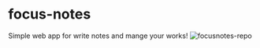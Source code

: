 # focus-notes
Simple web app for write notes and mange your works!
![focusnotes-repo](https://user-images.githubusercontent.com/92691902/176370540-9b961db4-5256-4e61-84f5-d47a5d888d2e.jpg)

